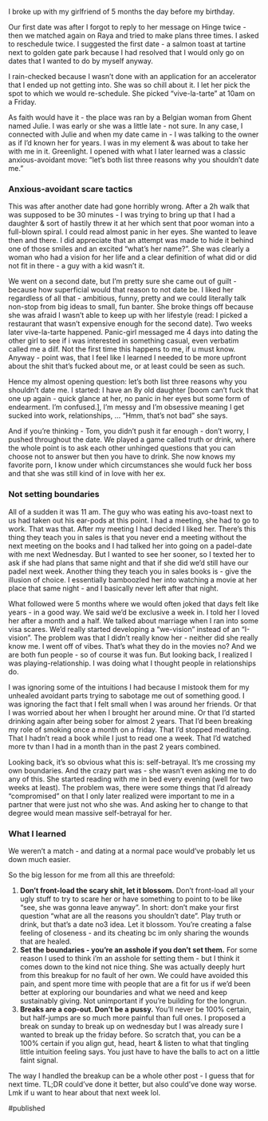 I broke up with my girlfriend of 5 months the day before my birthday.

Our first date was after I forgot to reply to her message on Hinge twice - then we matched again on Raya and tried to make plans three times. I asked to reschedule twice. I suggested the first date - a salmon toast at tartine next to golden gate park because I had resolved that I would only go on dates that I wanted to do by myself anyway.

I rain-checked because I wasn’t done with an application for an accelerator that I ended up not getting into. She was so chill about it. I let her pick the spot to which we would re-schedule. She picked “vive-la-tarte” at 10am on a Friday.

As faith would have it - the place was ran by a Belgian woman from Ghent named Julie. I was early or she was a little late - not sure. In any case, I connected with Julie and when my date came in - I was talking to the owner as if I’d known her for years. I was in my element & was about to take her with me in it. Greenlight. I opened with what I later learned was a classic anxious-avoidant move: ”let’s both list three reasons why you shouldn’t date me.”

### Anxious-avoidant scare tactics

This was after another date had gone horribly wrong. After a 2h walk that was supposed to be 30 minutes - I was trying to bring up that I had a daughter & sort of hastily threw it at her which sent that poor woman into a full-blown spiral. I could read almost panic in her eyes. She wanted to leave then and there. I did appreciate that an attempt was made to hide it behind one of those smiles and an excited “what’s her name?”. She was clearly a woman who had a vision for her life and a clear definition of what did or did not fit in there - a guy with a kid wasn’t it.

We went on a second date, but I’m pretty sure she came out of guilt - because how superficial would that reason to not date be. I liked her regardless of all that - ambitious, funny, pretty and we could literally talk non-stop from big ideas to small, fun banter. She broke things off because she was afraid I wasn’t able to keep up with her lifestyle (read: I picked a restaurant that wasn’t expensive enough for the second date). Two weeks later vive-la-tarte happened. Panic-girl messaged me 4 days into dating the other girl to see if i was interested in something casual, even verbatim called me a dilf. Not the first time this happens to me, if u must know. Anyway - point was, that I feel like I learned I needed to be more upfront about the shit that’s fucked about me, or at least could be seen as such.

Hence my almost opening question: let’s both list three reasons why you shouldn’t date me. I started: I have an 8y old daughter [boom can’t fuck that one up again - quick glance at her, no panic in her eyes but some form of endearment. I’m confused.], I’m messy and I’m obsessive meaning I get sucked into work, relationships, … “Hmm, that’s not bad” she says.

And if you’re thinking - Tom, you didn’t push it far enough - don’t worry, I pushed throughout the date. We played a game called truth or drink, where the whole point is to ask each other unhinged questions that you can choose not to answer but then you have to drink. She now knows my favorite porn, I know under which circumstances she would fuck her boss and that she was still kind of in love with her ex.

### Not setting boundaries

All of a sudden it was 11 am. The guy who was eating his avo-toast next to us had taken out his ear-pods at this point. I had a meeting, she had to go to work. That was that. After my meeting I had decided I liked her. There’s this thing they teach you in sales is that you never end a meeting without the next meeting on the books and I had talked her into going on a padel-date with me next Wednesday. But I wanted to see her sooner, so I texted her to ask if she had plans that same night and that if she did we’d still have our padel next week. Another thing they teach you in sales books is - give the illusion of choice. I essentially bamboozled her into watching a movie at her place that same night - and I basically never left after that night.

What followed were 5 months where we would often joked that days felt like years - in a good way. We said we’d be exclusive a week in. I told her I loved her after a month and a half. We talked about marriage when I ran into some visa scares. We’d really started developing a “we-vision” instead of an “I-vision”. The problem was that I didn’t really know her - neither did she really know me. I went off of vibes. That’s what they do in the movies no? And we are both fun people - so of course it was fun. But looking back, I realized I was playing-relationship. I was doing what I thought people in relationships do.

I was ignoring some of the intuitions I had because I mistook them for my unhealed avoidant parts trying to sabotage me out of something good. I was ignoring the fact that I felt small when I was around her friends. Or that I was worried about her when I brought her around mine. Or that I’d started drinking again after being sober for almost 2 years. That I’d been breaking my role of smoking once a month on a friday. That I’d stopped meditating. That I hadn’t read a book while I just to read one a week. That I’d watched more tv than I had in a month than in the past 2 years combined.

Looking back, it’s so obvious what this is: self-betrayal. It’s me crossing my own boundaries. And the crazy part was - she wasn’t even asking me to do any of this. She started reading with me in bed every evening (well for two weeks at least). The problem was, there were some things that I’d already “compromised” on that I only later realized were important to me in a partner that were just not who she was. And asking her to change to that degree would mean massive self-betrayal for her.

### What I learned

We weren’t a match - and dating at a normal pace would’ve probably let us down much easier.

So the big lesson for me from all this are threefold:

1. **Don’t front-load the scary shit, let it blossom.** Don’t front-load all your ugly stuff to try to scare her or have something to point to to be like “see, she was gonna leave anyway”. In short: don’t make your first question “what are all the reasons you shouldn’t date”. Play truth or drink, but that’s a date no3 idea. Let it blossom. You’re creating a false feeling of closeness - and its cheating bc im only sharing the wounds that are healed.
2. **Set the boundaries - you’re an asshole if you don’t set them.** For some reason I used to think i’m an asshole for setting them - but I think it comes down to the kind not nice thing. She was actually deeply hurt from this breakup for no fault of her own. We could have avoided this pain, and spent more time with people that are a fit for us if we’d been better at exploring our boundaries and what we need and keep sustainably giving. Not unimportant if you’re building for the longrun.
3. **Breaks are a cop-out. Don’t be a pussy.** You’ll never be 100% certain, but half-jumps are so much more painful than full ones. I proposed a break on sunday to break up on wednesday but I was already sure I wanted to break up the friday before. So scratch that, you can be a 100% certain if you align gut, head, heart & listen to what that tingling little intuition feeling says. You just have to have the balls to act on a little faint signal.

The way I handled the breakup can be a whole other post - I guess that for next time. TL;DR could’ve done it better, but also could’ve done way worse. Lmk if u want to hear about that next week lol.

#published 